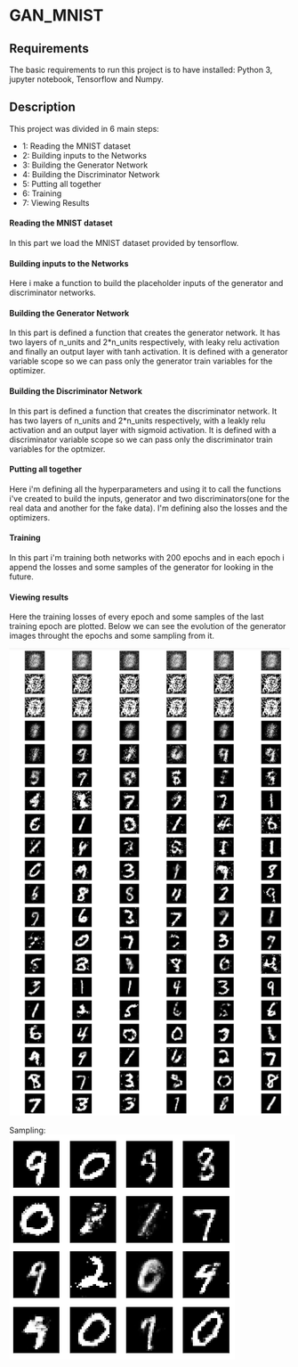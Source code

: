 # GAN_MNIST
## Requirements
The basic requirements to run this project is to have installed:
Python 3, jupyter notebook, Tensorflow and Numpy.
 
## Description
This project was divided in 6 main steps:
* 1: Reading the MNIST dataset
* 2: Building inputs to the Networks
* 3: Building the Generator Network 
* 4: Building the Discriminator Network
* 5: Putting all together
* 6: Training
* 7: Viewing Results

#### Reading the MNIST dataset
In this part we load the MNIST dataset provided by tensorflow.

#### Building inputs to the Networks
Here i make a function to build the placeholder inputs of the generator and discriminator
networks. 

#### Building the Generator Network
In this part is defined a function that creates the generator network. It has two layers of n_units and 2*n_units respectively, with leaky relu activation and finally an output layer with tanh activation. It is defined with a generator variable scope so we can pass only the generator train variables for the optimizer.

#### Building the Discriminator Network
In this part is defined a function that creates the discriminator network. It has two layers of n_units and 2*n_units respectively, with a leakly relu activation and an output layer with sigmoid activation. It is defined with a discriminator variable scope so we can pass only the discriminator train variables for the optmizer.

#### Putting all together
Here i'm defining all the hyperparameters and using it to call the functions i've created to build the inputs, generator and two discriminators(one for the real data and another for the fake data). I'm defining also the losses and the optimizers.

#### Training
In this part i'm training both networks with 200 epochs and in each epoch i append the losses and some samples of the generator for looking in the future.

#### Viewing results
Here the training losses of every epoch and some samples of the last training epoch are plotted. Below we can see the evolution of the generator images throught the epochs and some sampling from it.


![alt text](https://github.com/cfcv/GAN_MNIST/blob/master/photos/evolution_gan_mnist.png)

Sampling:  
![alt text](https://github.com/cfcv/GAN_MNIST/blob/master/photos/result_GAN_MNIST.png)


